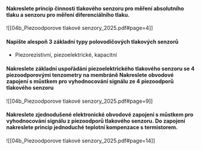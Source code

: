 #### Nakreslete princip činnosti tlakového senzoru pro měření absolutního tlaku a senzoru pro měření diferenciálního tlaku.
![[04b_Piezoodporove tlakové senzory_2025.pdf#page=4]]
#### Napište alespoň 3 základní typy polovodičových tlakových senzorů
- Piezorezistivní, piezoelektrické, kapacitní
#### Nakreslete základní uspořádání piezoelektrického tlakového senzoru se 4 piezoodporovými tenzometry na membráně Nakreslete obvodové zapojení s můstkem pro vyhodnocování signálu ze 4 piezoodporů tlakového senzoru
![[04b_Piezoodporove tlakové senzory_2025.pdf#page=9]]

#### Nakreslete zjednodušené elektronické obvodové zapojení s můstkem pro vyhodnocování signálu z piezoodporů tlakového senzoru. Do zapojení nakreslete princip jednoduché teplotní kompenzace s termistorem.
![[04b_Piezoodporove tlakové senzory_2025.pdf#page=14]]